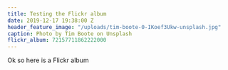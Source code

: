 ```yaml
---
title: Testing the Flickr album
date: 2019-12-17 19:38:00 Z
header_feature_image: "/uploads/tim-boote-0-IKoef3Ukw-unsplash.jpg"
caption: Photo by Tim Boote on Unsplash
flickr_album: 72157711862222000
---
```


Ok so here is a Flickr album